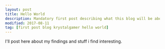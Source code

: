 ```yaml
---
layout: post
title: Hello World
description: Mandatory first post describing what this blog will be about
modified: 2017-08-11
tag: [first post blog krystalgamer hello world]
---
```

I'll post here about my findings and stuff i find interesting.

